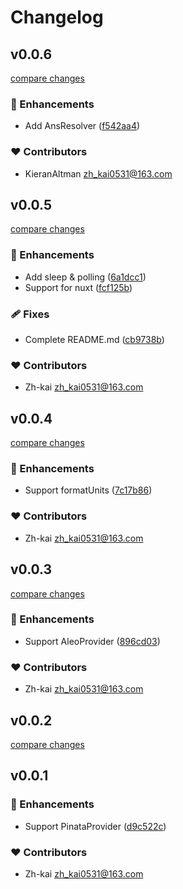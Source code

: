 # Changelog


## v0.0.6

[compare changes](https://github.com/zh-kai/utils/compare/v0.0.5...v0.0.6)

### 🚀 Enhancements

- Add AnsResolver ([f542aa4](https://github.com/zh-kai/utils/commit/f542aa4))

### ❤️ Contributors

- KieranAltman <zh_kai0531@163.com>

## v0.0.5

[compare changes](https://github.com/zh-kai/utils/compare/v0.0.4...v0.0.5)

### 🚀 Enhancements

- Add sleep & polling ([6a1dcc1](https://github.com/zh-kai/utils/commit/6a1dcc1))
- Support for nuxt ([fcf125b](https://github.com/zh-kai/utils/commit/fcf125b))

### 🩹 Fixes

- Complete README.md ([cb9738b](https://github.com/zh-kai/utils/commit/cb9738b))

### ❤️ Contributors

- Zh-kai <zh_kai0531@163.com>

## v0.0.4

[compare changes](https://github.com/zh-kai/utils/compare/v0.0.3...v0.0.4)

### 🚀 Enhancements

- Support formatUnits ([7c17b86](https://github.com/zh-kai/utils/commit/7c17b86))

### ❤️ Contributors

- Zh-kai <zh_kai0531@163.com>

## v0.0.3

[compare changes](https://github.com/zh-kai/utils/compare/v0.0.2...v0.0.3)

### 🚀 Enhancements

- Support AleoProvider ([896cd03](https://github.com/zh-kai/utils/commit/896cd03))

### ❤️ Contributors

- Zh-kai <zh_kai0531@163.com>

## v0.0.2

[compare changes](https://github.com/zh-kai/utils/compare/v0.0.1...v0.0.2)

## v0.0.1


### 🚀 Enhancements

- Support PinataProvider ([d9c522c](https://github.com/zh-kai/utils/commit/d9c522c))

### ❤️ Contributors

- Zh-kai <zh_kai0531@163.com>

